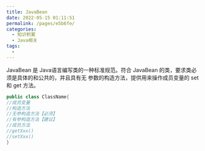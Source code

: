 ```yaml
---
title: JavaBean
date: 2022-05-15 01:11:51
permalink: /pages/e5b6fe/
categories:
  - 知识积累
  - Java相关
tags:
  - 
---
```


JavaBean 是 Java语言编写类的一种标准规范。符合 JavaBean 的类，要求类必须是具体的和公共的，并且具有无
参数的构造方法，提供用来操作成员变量的 set 和 get 方法。  

```java
public class ClassName{
//成员变量
//构造方法
//无参构造方法【必须】
//有参构造方法【建议】
//成员方法
//getXxx()
//setXxx()
}
```